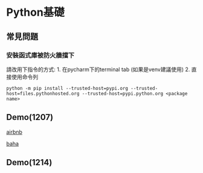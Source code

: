 # Python基礎

## 常見問題

### 安裝函式庫被防火牆擋下

請改用下指令的方式: 1. 在pycharm下的terminal tab (如果是venv建議使用)  2. 直接使用命令列

```
python -m pip install --trusted-host=pypi.org --trusted-host=files.pythonhosted.org --trusted-host=pypi.python.org <package name>
```

## Demo(1207)

[airbnb](https://colab.research.google.com/drive/1ZVetP6hO_ekwWc-W1phWu2ykEzLavBlT?usp=sharing)


[baha](https://colab.research.google.com/drive/1KO_bZdMnuhV1q2noCJYXY6nwUz0zw724?usp=sharing)

## Demo(1214)
